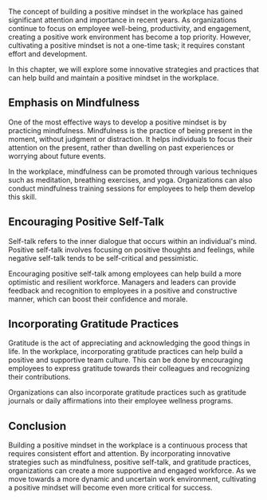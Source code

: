 
The concept of building a positive mindset in the workplace has gained significant attention and importance in recent years. As organizations continue to focus on employee well-being, productivity, and engagement, creating a positive work environment has become a top priority. However, cultivating a positive mindset is not a one-time task; it requires constant effort and development.

In this chapter, we will explore some innovative strategies and practices that can help build and maintain a positive mindset in the workplace.

Emphasis on Mindfulness
-----------------------

One of the most effective ways to develop a positive mindset is by practicing mindfulness. Mindfulness is the practice of being present in the moment, without judgment or distraction. It helps individuals to focus their attention on the present, rather than dwelling on past experiences or worrying about future events.

In the workplace, mindfulness can be promoted through various techniques such as meditation, breathing exercises, and yoga. Organizations can also conduct mindfulness training sessions for employees to help them develop this skill.

Encouraging Positive Self-Talk
------------------------------

Self-talk refers to the inner dialogue that occurs within an individual's mind. Positive self-talk involves focusing on positive thoughts and feelings, while negative self-talk tends to be self-critical and pessimistic.

Encouraging positive self-talk among employees can help build a more optimistic and resilient workforce. Managers and leaders can provide feedback and recognition to employees in a positive and constructive manner, which can boost their confidence and morale.

Incorporating Gratitude Practices
---------------------------------

Gratitude is the act of appreciating and acknowledging the good things in life. In the workplace, incorporating gratitude practices can help build a positive and supportive team culture. This can be done by encouraging employees to express gratitude towards their colleagues and recognizing their contributions.

Organizations can also incorporate gratitude practices such as gratitude journals or daily affirmations into their employee wellness programs.

Conclusion
----------

Building a positive mindset in the workplace is a continuous process that requires consistent effort and attention. By incorporating innovative strategies such as mindfulness, positive self-talk, and gratitude practices, organizations can create a more supportive and engaged workforce. As we move towards a more dynamic and uncertain work environment, cultivating a positive mindset will become even more critical for success.
